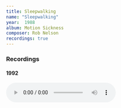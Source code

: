 ```yaml
---
title: Sleepwalking
name: "Sleepwalking"
year:  1988
album: Motion Sickness
composer: Rob Nelson
recordings: true
---
```


<h3>Recordings</h3>

<h4>1992</h4>

<audio controls>
  <source src="http://walterklang.com/mp3/1991-08-25/Sleepwalking/Sleepwalking.mp3" type="audio/mpeg">
  <a href="http://walterklang.com/mp3/1991-08-25/Sleepwalking/Sleepwalking.mp3">Sleepwalking.mp3</a>
</audio>

